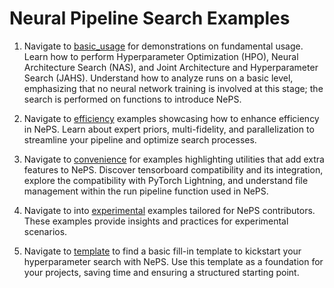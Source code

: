 # Neural Pipeline Search Examples

1. Navigate to [basic_usage](basic_usage) for demonstrations on fundamental usage. Learn how to perform Hyperparameter Optimization (HPO), Neural Architecture Search (NAS), and Joint Architecture and Hyperparameter Search (JAHS). Understand how to analyze runs on a basic level, emphasizing that no neural network training is involved at this stage; the search is performed on functions to introduce NePS.

2. Navigate to [efficiency](efficiency) examples showcasing how to enhance efficiency in NePS. Learn about expert priors, multi-fidelity, and parallelization to streamline your pipeline and optimize search processes.

3. Navigate to [convenience](convenience) for examples highlighting utilities that add extra features to NePS. Discover tensorboard compatibility and its integration, explore the compatibility with PyTorch Lightning, and understand file management within the run pipeline function used in NePS.

4. Navigate to into [experimental](experimental) examples tailored for NePS contributors. These examples provide insights and practices for experimental scenarios.

5. Navigate to [template](template) to find a basic fill-in template to kickstart your hyperparameter search with NePS. Use this template as a foundation for your projects, saving time and ensuring a structured starting point.
